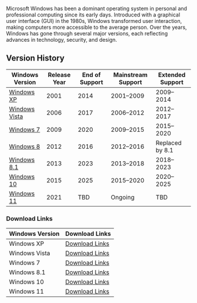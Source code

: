 Microsoft Windows has been a dominant operating system in personal and professional computing since its early days. Introduced with a graphical user interface (GUI) in the 1980s, Windows transformed user interaction, making computers more accessible to the average person. Over the years, Windows has gone through several major versions, each reflecting advances in technology, security, and design.

## Version History

| Windows Version       | Release Year | End of Support | Mainstream Support | Extended Support |
|-----------------------|--------------|----------------|---------------------|------------------|
| [Windows XP](https://en.wikipedia.org/wiki/Windows_XP)       | 2001         | 2014           | 2001–2009         | 2009–2014        |
| [Windows Vista](https://en.wikipedia.org/wiki/Windows_Vista)    | 2006         | 2017           | 2006–2012         | 2012–2017        |
| [Windows 7](https://en.wikipedia.org/wiki/Windows_7)         | 2009         | 2020           | 2009–2015         | 2015–2020        |
| [Windows 8](https://en.wikipedia.org/wiki/Windows_8)         | 2012         | 2016           | 2012–2016         | Replaced by 8.1  |
| [Windows 8.1](https://en.wikipedia.org/wiki/Windows_8.1)       | 2013         | 2023           | 2013–2018         | 2018–2023        |
| [Windows 10](https://en.wikipedia.org/wiki/Windows_10)       | 2015         | 2025           | 2015–2020         | 2020–2025        |
| [Windows 11](https://en.wikipedia.org/wiki/Windows_11)       | 2021         | TBD            | Ongoing           | TBD              |


### Download Links

| Windows Version | Download Links |
|-----------------|----------------|
| Windows XP      | [Download Links](https://github.com/emonbaluahat/Download-Win/blob/main/mdfiles/windows_xp_links.md) |
| Windows Vista   | [Download Links](https://github.com/emonbaluahat/Download-Win/blob/main/mdfiles/windows_vista_links.md) |
| Windows 7       | [Download Links](https://github.com/emonbaluahat/Download-Win/blob/main/mdfiles/windows_7_links.md) |
| Windows 8.1     | [Download Links](https://github.com/emonbaluahat/Download-Win/blob/main/mdfiles/windows_8.1_links.md) |
| Windows 10      | [Download Links](https://github.com/emonbaluahat/Download-Win/blob/main/mdfiles/windows_10_links.md) |
| Windows 11      | [Download Links](https://github.com/emonbaluahat/Download-Win/blob/main/mdfiles/windows_11_links.md) |
